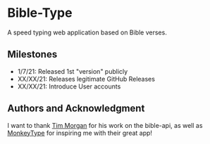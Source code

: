 # Bible-Type
A speed typing web application based on Bible verses.

## Milestones
- 1/7/21: Released 1st "version" publicly
- XX/XX/21: Releases legitimate GitHub Releases
- XX/XX/21: Introduce User accounts

## Authors and Acknowledgment
I want to thank [Tim Morgan](https://github.com/seven1m) for his
work on the bible-api, as well as [MonkeyType](https://github.com/Miodec/monkeytype) for inspiring me with their great app!
